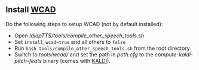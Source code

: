 ## Install [WCAD](https://github.com/b-schnell/wcad)

Do the following steps to setup WCAD (not by default installed):
- Open *IdiapTTS/tools/compile_other_speech_tools.sh* 
- Set ``install_wcad=true`` and all others to ``false``
- Run ``bash tools/compile_other_speech_tools.sh`` from the root directory
- Switch to *tools/wcad/* and set the path in *path.cfg* to the *compute-kaldi-pitch-feats* binary (comes with [KALDI](https://kaldi-asr.org/)).